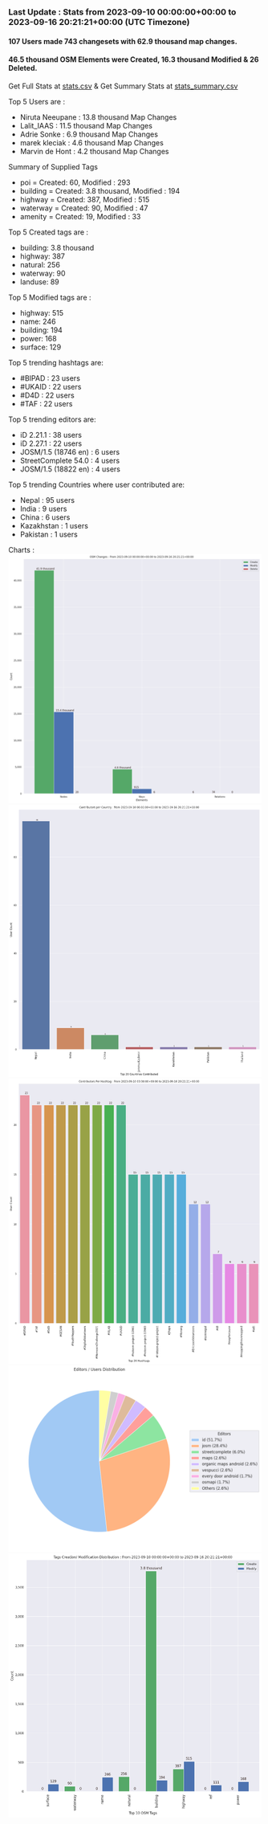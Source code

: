 ### Last Update : Stats from 2023-09-10 00:00:00+00:00 to 2023-09-16 20:21:21+00:00 (UTC Timezone)

#### 107 Users made 743 changesets with 62.9 thousand map changes.
#### 46.5 thousand OSM Elements were Created, 16.3 thousand Modified & 26 Deleted.
Get Full Stats at [stats.csv](/stats/Nepal/Weekly/stats.csv)
 & Get Summary Stats at [stats_summary.csv](/stats/Nepal/Weekly/stats_summary.csv)

Top 5 Users are : 
- Niruta Neeupane : 13.8 thousand Map Changes
- Lalit_IAAS : 11.5 thousand Map Changes
- Adrie Sonke : 6.9 thousand Map Changes
- marek kleciak : 4.6 thousand Map Changes
- Marvin de Hont : 4.2 thousand Map Changes

Summary of Supplied Tags
- poi = Created: 60, Modified : 293
- building = Created: 3.8 thousand, Modified : 194
- highway = Created: 387, Modified : 515
- waterway = Created: 90, Modified : 47
- amenity = Created: 19, Modified : 33


Top 5 Created tags are :
- building: 3.8 thousand
- highway: 387
- natural: 256
- waterway: 90
- landuse: 89


Top 5 Modified tags are :
- highway: 515
- name: 246
- building: 194
- power: 168
- surface: 129


Top 5 trending hashtags are:
- #BIPAD : 23 users
- #UKAID : 22 users
- #D4D : 22 users
- #TAF : 22 users


Top 5 trending editors are:
- iD 2.21.1 : 38 users
- iD 2.27.1 : 22 users
- JOSM/1.5 (18746 en) : 6 users
- StreetComplete 54.0 : 4 users
- JOSM/1.5 (18822 en) : 4 users


Top 5 trending Countries where user contributed are:
- Nepal : 95 users
- India : 9 users
- China : 6 users
- Kazakhstan : 1 users
- Pakistan : 1 users


 Charts : 
![Alt text](./stats_osm_changes.png) 
![Alt text](./stats_users_per_country.png) 
![Alt text](./stats_users_per_hashtag.png) 
![Alt text](./stats_editors_pie_chart.png) 
![Alt text](./stats_tags.png) 
